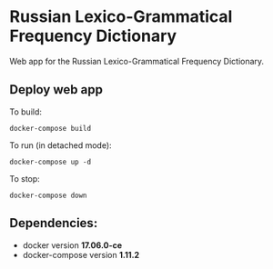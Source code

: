 # Russian Lexico-Grammatical Frequency Dictionary

Web app for the Russian Lexico-Grammatical Frequency Dictionary.  

## Deploy web app

To build:
```
docker-compose build
```

To run (in detached mode):
```
docker-compose up -d
```

To stop:
```
docker-compose down
```

## Dependencies:
 * docker version **17.06.0-ce**
 * docker-compose version **1.11.2**

